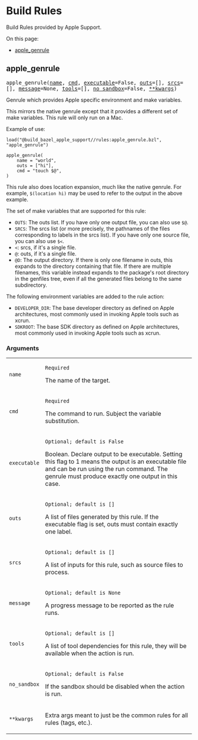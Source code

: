 # Build Rules

<!-- Generated file, do not edit directly. -->
<!-- mdlint off(WHITESPACE_LINE_LENGTH) -->


Build Rules provided by Apple Support.

<!-- BEGIN_TOC -->
On this page:

  * [apple_genrule](#apple_genrule)
<!-- END_TOC -->

<a name="apple_genrule"></a>
## apple_genrule

<pre style="white-space: normal">
apple_genrule(<a href="#apple_genrule.name">name</a>, <a href="#apple_genrule.cmd">cmd</a>, <a href="#apple_genrule.executable">executable</a>=False, <a href="#apple_genrule.outs">outs</a>=[], <a href="#apple_genrule.srcs">srcs</a>=[], <a href="#apple_genrule.message">message</a>=None, <a href="#apple_genrule.tools">tools</a>=[],
<a href="#apple_genrule.no_sandbox">no_sandbox</a>=False, <a href="#apple_genrule.**kwargs">**kwargs</a>)
</pre>

Genrule which provides Apple specific environment and make variables.

This mirrors the native genrule except that it provides a different set of
make variables. This rule will only run on a Mac.

Example of use:

```
load("@build_bazel_apple_support//rules:apple_genrule.bzl", "apple_genrule")

apple_genrule(
    name = "world",
    outs = ["hi"],
    cmd = "touch $@",
)
```

This rule also does location expansion, much like the native genrule.
For example, `$(location hi)` may be used to refer to the output in the
above example.

The set of make variables that are supported for this rule:

* `OUTS`: The outs list. If you have only one output file, you can also use
          `$@`.
* `SRCS`: The srcs list (or more precisely, the pathnames of the files
          corresponding to labels in the srcs list). If you have only one
          source file, you can also use `$<`.
* `<`: srcs, if it's a single file.
* `@`: outs, if it's a single file.
* `@D`: The output directory. If there is only one filename in outs, this
        expands to the directory containing that file. If there are
        multiple filenames, this variable instead expands to the package's
        root directory in the genfiles tree, even if all the generated
        files belong to the same subdirectory.

The following environment variables are added to the rule action:

* `DEVELOPER_DIR`: The base developer directory as defined on Apple
                   architectures, most commonly used in invoking Apple
                   tools such as xcrun.
* `SDKROOT`: The base SDK directory as defined on Apple architectures, most
             commonly used in invoking Apple tools such as xcrun.

<a name="apple_genrule.arguments"></a>
### Arguments

<table class="params-table">
  <colgroup>
    <col class="col-param" />
    <col class="col-description" />
  </colgroup>
  <tbody>
    <tr id="apple_genrule.name">
      <td><code>name</code></td>
      <td><p><code>Required</code></p><p>The name of the target.</p></td>
    </tr>
    <tr id="apple_genrule.cmd">
      <td><code>cmd</code></td>
      <td><p><code>Required</code></p><p>The command to run. Subject the variable substitution.</p></td>
    </tr>
    <tr id="apple_genrule.executable">
      <td><code>executable</code></td>
      <td><p><code>Optional; default is False</code></p><p>Boolean. Declare output to be executable. Setting this flag to
1 means the output is an executable file and can be run using the run
command. The genrule must produce exactly one output in this case.</p></td>
    </tr>
    <tr id="apple_genrule.outs">
      <td><code>outs</code></td>
      <td><p><code>Optional; default is []</code></p><p>A list of files generated by this rule. If the executable flag is
set, outs must contain exactly one label.</p></td>
    </tr>
    <tr id="apple_genrule.srcs">
      <td><code>srcs</code></td>
      <td><p><code>Optional; default is []</code></p><p>A list of inputs for this rule, such as source files to process.</p></td>
    </tr>
    <tr id="apple_genrule.message">
      <td><code>message</code></td>
      <td><p><code>Optional; default is None</code></p><p>A progress message to be reported as the rule runs.</p></td>
    </tr>
    <tr id="apple_genrule.tools">
      <td><code>tools</code></td>
      <td><p><code>Optional; default is []</code></p><p>A list of tool dependencies for this rule, they will be available
when the action is run.</p></td>
    </tr>
    <tr id="apple_genrule.no_sandbox">
      <td><code>no_sandbox</code></td>
      <td><p><code>Optional; default is False</code></p><p>If the sandbox should be disabled when the action is run.</p></td>
    </tr>
    <tr id="apple_genrule.**kwargs">
      <td><code>**kwargs</code></td>
      <td><p>Extra args meant to just be the common rules for all rules
(tags, etc.).</p></td>
    </tr>
  </tbody>
</table>

